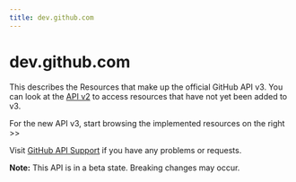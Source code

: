 ```yaml
---
title: dev.github.com
---
```


# dev.github.com

This describes the Resources that make up the official GitHub API v3.
You can look at the [API v2](http://develop.github.com/) to access
resources that have not yet been added to v3.

For the new API v3, start browsing the implemented resources on the
right >>

Visit [GitHub API
Support](http://support.github.com/discussions/api) if you
have any problems or requests.

**Note:** This API is in a beta state.  Breaking changes may occur.
